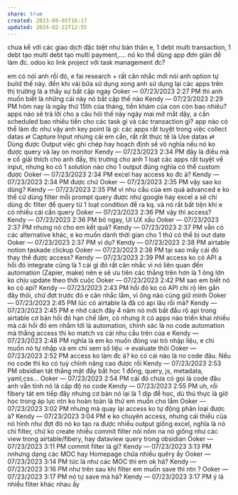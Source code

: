 ```yaml
---
share: true
created: 2023-09-05T16:17
updated: 2024-02-22T12:55
---
```

chưa kể với các giao dịch đặc biệt như bản thân e, 1 debt multi transaction, 1 debt tạo multi debt tạo multi payment,.... nó ko thể dùng app đơn giản để làm đc.
odoo ko link project với task management đc?

em có nói anh rồi đó, e fai research + rất cân nhắc mới nói anh option tự build thế này. đến khi vài bữa sử dụng xong anh sử dụng lại các apps trên thị trường là a thấy sự bất cập ngay
Ooker — 07/23/2023 2:27 PM
thì anh muốn biết là những cái này nó bất cập thế nào
Kendy — 07/23/2023 2:29 PM
hôm nay là ngày thứ 15th của tháng, tiền khám của con còn bao nhiêu? apps nào sẽ trả lời cho a câu hỏi thế này
ngày mai mở mắt dậy, a cần scheduled bao nhiêu tiền cho các task gì và các transaction gì? app nào có thể làm đc như vậy anh
key point là gì: các apps rất tuyệt trong việc collect datas ⇄ Capture Input
nhưng cái em cần, rất rất thực tế là Use datas ⇄ Dùng được Output
việc ghi chép hay hoạch định sẽ vô nghĩa nếu nó ko được query và lay on monitor
Kendy — 07/23/2023 2:34 PM
đây là điều mà e cố giải thích cho anh đấy, thị trường cho anh 1 loạt các apps rất tuyệt về input, nhưng ko có 1 solution nào cho 1 output đúng nghĩa có thể custom được
Ooker — 07/23/2023 2:34 PM
excel hay access ko đc à?
Kendy — 07/23/2023 2:34 PM
được chứ
Ooker — 07/23/2023 2:35 PM
vậy sao ko dùng?
Kendy — 07/23/2023 2:35 PM
vì nhu cầu của em quá advanced
e ko thể cứ dùng filter mỗi prompt query được
như google hay excel a sẽ chỉ dùng đc filter để query từ 1 loạt condition để ra kq. và nó rất bất tiện khi e có nhiều cái cần query
Ooker — 07/23/2023 2:36 PM
vậy thì access?
Kendy — 07/23/2023 2:36 PM
bỏ ngay, UI UX xấu
Ooker — 07/23/2023 2:37 PM
nhưng nó cho em kết quả?
Kendy — 07/23/2023 2:37 PM
vẫn có các alternative khác, e ko muốn dành thời gian cho 1 thứ có thể bị out date
Ooker — 07/23/2023 2:37 PM
ví dụ?
Kendy — 07/23/2023 2:38 PM
airtable
notion
taskade
clickup
Ooker — 07/23/2023 2:38 PM
tại sao mấy cái đó thay thế được access?
Kendy — 07/23/2023 2:39 PM
access ko có API a
hồi đó integrate cũng là 1 cái gì đó rất cân nhắc vì nó liên quan đến automation (Zapier, make)
nên e sẽ ưu tiên các thằng trên hơn là 1 ông lớn ko chịu update theo thời cuộc
Ooker — 07/23/2023 2:42 PM
sao em biết nó ko có api?
Kendy — 07/23/2023 2:43 PM
hồi đó ko có
API chỉ rộ lên gần đây thôi, chứ đợt trước đó e cân nhắc lắm, vì ông nào cũng giữ mình
Ooker — 07/23/2023 2:45 PM
lúc có airtable là đã có api lâu rồi mà?
Kendy — 07/23/2023 2:45 PM
e nhớ cách đây 4 năm nó mới bắt đầu rộ api trong airtable
cơ  bản hồi đó hạn chế lắm, có nhưng ít có apps nào triển khai nhiều
mà cái hồi đó em nhắm tới là automation, chính xác là no code automation
mà thằng access thì ko match vs cái nhu cầu trên của e
Kendy — 07/23/2023 2:48 PM
nghĩa là em ko muốn đóng vai trò nhập liệu, e chỉ muốn nó tự nhập và em chỉ xem số liệu → evaluate thôi
Ooker — 07/23/2023 2:52 PM
access ko làm đc à?
ko có cái nào là no code đâu. Nếu no code thì ko có tuỳ chỉnh nâng cao được rồi 
Kendy — 07/23/2023 2:53 PM
obsidian tát thẳng mặt đấy
bắt học 1 đống, query, js, metadata, yaml,css...
Ooker — 07/23/2023 2:54 PM
cái đó chưa có gọi là code đâu
anh vẫn tính nó là cấp độ no code
Kendy — 07/23/2023 2:55 PM
uh, rồi fibery tát em tiếp đây
nhưng cơ bản nó lại là 1 dịp để học, dù thú thực là giờ học trong áp lực ntn ko hoàn toàn là thứ em muốn cho lắm
Ooker — 07/23/2023 3:02 PM
nhưng mà quay lại access ko tự động phân loại được à?
Kendy — 07/23/2023 3:04 PM
e ko chuyên access, nhưng cái thiếu của nó hình như đợt đó nó ko tạo ra được nhiều output giống excel, nghĩa là nó chỉ filter, chứ ko create nhiều commit filter
nói nôm na nó giống như các view trong airtable/fibery, hay dataview query trong obsidian
Ooker — 07/23/2023 3:11 PM
commit filter là gì?
Kendy — 07/23/2023 3:13 PM
nnhưng dạng các MOC hay Homepage chứa nhiều quêry ấy
Ooker — 07/23/2023 3:14 PM
tức là như các MOC thì em ok hả?
Kendy — 07/23/2023 3:16 PM
như trên sau khi filter em muốn save thì ntn ?
Ooker — 07/23/2023 3:17 PM
nó tự save mà hả?
Kendy — 07/23/2023 3:17 PM
ý là nhiều filter khác nhau ấy